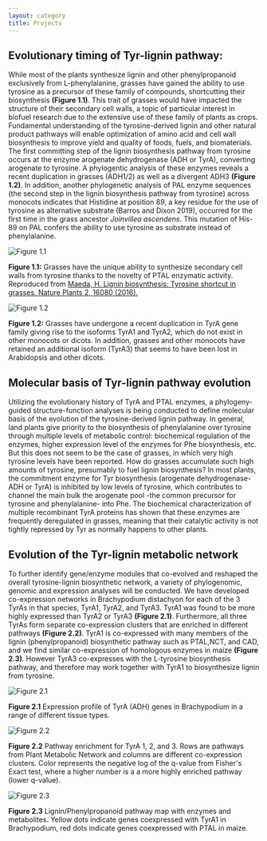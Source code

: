 ```yaml
---
layout: category
title: Projects
---
```

## Evolutionary timing of Tyr-lignin pathway:

While most of the plants synthesize lignin and other phenylpropanoid exclusively from L-phenylalanine, grasses have gained the ability to use tyrosine as a precursor of these family of compounds, shortcutting their biosynthesis **(Figure 1.1)**. This trait of grasses would have impacted the structure of their secondary cell walls, a topic of particular interest in biofuel research due to the extensive use of these family of plants as crops. Fundamental understanding of the tyrosine-derived lignin and other natural product pathways will enable optimization of amino acid and cell wall biosynthesis to improve yield and quality of foods, fuels, and biomaterials. The first committing step of the lignin biosynthesis pathway from tyrosine occurs at the enzyme arogenate dehydrogenase (ADH or TyrA), converting arogenate to tyrosine. A phylogentic analysis of these enzymes reveals a recent duplication in grasses (ADH1/2) as well as a divergent ADH3 **(Figure 1.2)**. In addition, another phylogenetic analysis of PAL enzyme sequences (the second step in the lignin biosynthesis pathway from tyrosine) across monocots indicates that Histidine at position 89, a key residue for the use of tyrosine as alternative substrate (Barros and Dixon 2019), occurred for the first time in the grass ancestor *Joinvillea ascendens*. This mutation of His-89 on PAL confers the ability to use tyrosine as substrate instead of phenylalanine.

![Figure 1.1](figure1.1.jpg)

**Figure 1.1:** Grasses have the unique ability to synthesize secondary cell walls from tyrosine thanks to the novelty of PTAL enzymatic activity. Reproduced from <a href="https://doi.org/10.1038/nplants.2016.80"> Maeda, H. Lignin biosynthesis: Tyrosine shortcut in grasses. Nature Plants 2, 16080 (2016).</a>

![Figure 1.2](figure1.2.jpg)

**Figure 1.2:** Grasses have undergone a recent duplication in TyrA gene family giving rise to the isoforms TyrA1 and TyrA2, which do not exist in other monocots or dicots. In addition, grasses and other monocots have retained an additional isoform (TyrA3) that seems to have been lost in Arabidopsis and other dicots. 

## Molecular basis of Tyr-lignin pathway evolution ##

Utilizing the evolutionary history of TyrA and PTAL enzymes, a phylogeny-guided structure-function analyses is being conducted to define molecular basis of the evolution of the tyrosine-derived lignin pathway. In general, land plants give priority to the biosynthesis of phenylalanine over tyrosine through multiple levels of metabolic control: biochemical regulation of the enzymes, higher expression level of the enzymes for Phe biosynthesis, etc. But this does not seem to be the case of grasses, in which very high tyrosine levels have been reported. How do grasses accumulate such high amounts of tyrosine, presumably to fuel lignin biosynthesis? In most plants, the commitment enzyme for Tyr biosynthesis (arogenate dehydrogenase- ADH or TyrA) is inhibited by low levels of tyrosine, which contributes to channel the main bulk the arogenate pool -the common precursor for tyrosine and phenylalanine- into Phe. The biochemical characterization of multiple recombinant TyrA proteins has shown that these enzymes are frequently deregulated in grasses, meaning that their catalytic activity is not tightly repressed by Tyr as normally happens to other plants.

## Evolution of the Tyr-lignin metabolic network ##

To further identify gene/enzyme modules that co-evolved and reshaped the overall tyrosine-lignin biosynthetic network, a variety of phylogenomic, genomic and expression analyses will be conducted. We have developed co-expression networks in Brachypodium distachyon for each of the 3 TyrAs in that species, TyrA1, TyrA2, and TyrA3. TyrA1 was found to be more highly expressed than TyrA2 or TyrA3 **(Figure 2.1)**. Furthermore, all three TyrAs form separate co-expression clusters that are enriched in different pathways **(Figure 2.2)**. TyrA1 is co-expressed with many members of the lignin (phenylpropanoid) biosynthetic pathway such as PTAL,NCT, and CAD, and we find similar co-expression of homologous enzymes in maize **(Figure 2.3)**. However TyrA3 co-expresses with the L-tyrosine biosynthesis pathway, and therefore may work together with TyrA1 to biosynthesize lignin from tyrosine.

![Figure 2.1](ADH_gene_expr.jpg)

**Figure 2.1** Expression profile of TyrA (ADH) genes in Brachypodium in a range of different tissue types.

![Figure 2.2](path_enrich_ADH.jpg)

**Figure 2.2** Pathway enrichment for TyrA 1, 2, and 3. Rows are pathways from Plant Metabolic Network and columns are different co-expression clusters. Color represents the negative log of the q-value from Fisher's Exact test, where a higher number is a a more highly enriched pathway (lower q-value).

![Figure 2.3](coexprs_path.jpg)

**Figure 2.3** Lignin/Phenylpropanoid pathway map with enzymes and metabolites. Yellow dots indicate genes coexpressed with TyrA1 in Brachypodium, red dots indicate genes coexpressed with PTAL in maize.
